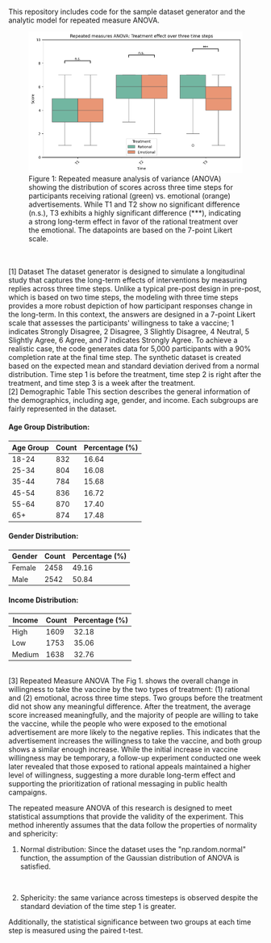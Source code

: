 This repository includes code for the sample dataset generator and the analytic model for repeated measure ANOVA. <br>

<figure>
  <img src="RMANOVA.png" alt="Box plot comparing rational and emotional treatments across three time steps">
  <figcaption>Figure 1: Repeated measure analysis of variance (ANOVA) showing the distribution of scores across three time steps for participants receiving rational (green) vs. emotional (orange) advertisements. While T1 and T2 show no significant difference (n.s.), T3 exhibits a highly significant difference (***), indicating a strong long-term effect in favor of the rational treatment over the emotional. The datapoints are based on the 7-point Likert scale.</figcaption>
</figure><br>

<br>
[1] Dataset
The dataset generator is designed to simulate a longitudinal study that captures the long-term effects of interventions by measuring replies across three time steps. Unlike a typical pre-post design in pre-post, which is based on two time steps, the modeling with three time steps provides a more robust depiction of how participant responses change in the long-term. In this context, the answers are designed in a 7-point Likert scale that assesses the participants' willingness to take a vaccine; 1 indicates Strongly Disagree, 2 Disagree, 3 Slightly Disagree, 4 Neutral, 5 Slightly Agree, 6 Agree, and 7 indicates Strongly Agree. To achieve a realistic case, the code generates data for 5,000 participants with a 90% completion rate at the final time step. The synthetic dataset is created based on the expected mean and standard deviation derived from a normal distribution. Time step 1 is before the treatment, time step 2 is right after the treatment, and time step 3 is a week after the treatment.


<br>
[2] Demographic Table
This section describes the general information of the demographics, including age, gender, and income. Each subgroups are fairly represented in the dataset.

#### Age Group Distribution:

| Age Group | Count | Percentage (%) |
|-----------|-------|----------------|
| 18-24     | 832   | 16.64          |
| 25-34     | 804   | 16.08          |
| 35-44     | 784   | 15.68          |
| 45-54     | 836   | 16.72          |
| 55-64     | 870   | 17.40          |
| 65+       | 874   | 17.48          |

#### Gender Distribution:

| Gender    | Count | Percentage (%) |
|-----------|-------|----------------|
| Female    | 2458  | 49.16          |
| Male      | 2542  | 50.84          |

#### Income Distribution:

| Income    | Count | Percentage (%) |
|-----------|-------|----------------|
| High      | 1609  | 32.18          |
| Low       | 1753  | 35.06          |
| Medium    | 1638  | 32.76          |


<br>
[3] Repeated Measure ANOVA
The Fig 1. shows the overall change in willingness to take the vaccine by the two types of treatment: (1) rational and (2) emotional, across three time steps. Two groups before the treatment did not show any meaningful difference. After the treatment, the average score increased meaningfully, and the majority of people are willing to take the vaccine, while the people who were exposed to the emotional advertisement are more likely to the negative replies. This indicates that the advertisement increases the willingness to take the vaccine, and both group shows a similar enough increase. While the initial increase in vaccine willingness may be temporary, a follow-up experiment conducted one week later revealed that those exposed to rational appeals maintained a higher level of willingness, suggesting a more durable long-term effect and supporting the prioritization of rational messaging in public health campaigns.

The repeated measure ANOVA of this research is designed to meet statistical assumptions that provide the validity of the experiment. This method inherently assumes that the data follow the properties of normality and sphericity:
<br>
1. Normal distribution: Since the dataset uses the "np.random.normal" function, the assumption of the Gaussian distribution of ANOVA is satisfied.
<br>

2. Sphericity: the same variance across timesteps is observed despite the standard deviation of the time step 1 is greater.
<be>
Additionally, the statistical significance between two groups at each time step is measured using the paired t-test.
